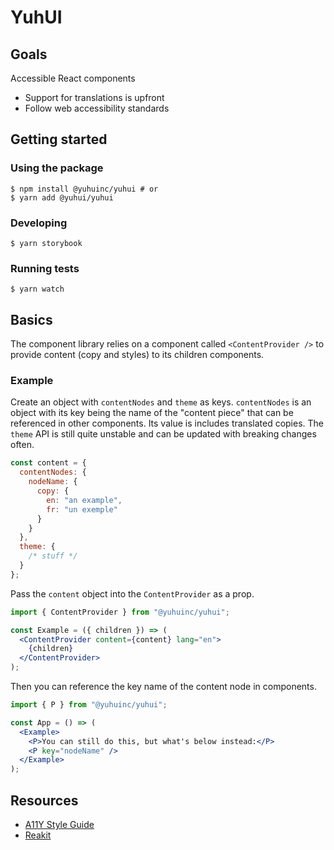# YuhUI

## Goals

Accessible React components

- Support for translations is upfront
- Follow web accessibility standards

## Getting started

### Using the package

```shell
$ npm install @yuhuinc/yuhui # or
$ yarn add @yuhui/yuhui
```

### Developing

```shell
$ yarn storybook
```

### Running tests

```shell
$ yarn watch
```

## Basics

The component library relies on a component called `<ContentProvider />` to provide content (copy and styles) to its children components.

### Example

Create an object with `contentNodes` and `theme` as keys. `contentNodes` is an object with its key being the name of the "content piece" that can be referenced in other components. Its value is includes translated copies. The `theme` API is still quite unstable and can be updated with breaking changes often.

```jsx
const content = {
  contentNodes: {
    nodeName: {
      copy: {
        en: "an example",
        fr: "un exemple"
      }
    }
  },
  theme: {
    /* stuff */
  }
};
```

Pass the `content` object into the `ContentProvider` as a prop.

```jsx
import { ContentProvider } from "@yuhuinc/yuhui";

const Example = ({ children }) => (
  <ContentProvider content={content} lang="en">
    {children}
  </ContentProvider>
);
```

Then you can reference the key name of the content node in components.

```jsx
import { P } from "@yuhuinc/yuhui";

const App = () => (
  <Example>
    <P>You can still do this, but what's below instead:</P>
    <P key="nodeName" />
  </Example>
);
```

## Resources

- [A11Y Style Guide](https://a11y-style-guide.com/style-guide/)
- [Reakit](https://reakit.io/)
